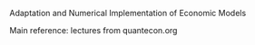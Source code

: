 Adaptation and Numerical Implementation of Economic Models

Main reference: lectures from quantecon.org
